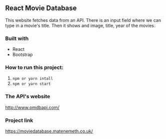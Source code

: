 ## React Movie Database

This website fetches data from an API. There is an input field where we can type in a movie's title.
Then it shows and image, title, year of the movies. 

### Built with

* React
* Bootstrap

### How to run this project:

1. `npm or yarn intall` 
2. `npm or yarn start`

### The API's website

http://www.omdbapi.com/

### Project link

https://moviedatabase.matenemeth.co.uk/



